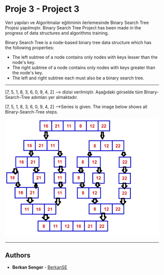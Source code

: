 # Proje 3 - Project 3
Veri yapıları ve Algoritmalar eğitiminin ilerlemesinde Binary Search Tree Projesi yapılmıştır.
Binary Search Tree Project has been made in the progress of data structures and algorithms training.

Binary Search Tree is a node-based binary tree data structure which has the following properties:
* The left subtree of a node contains only nodes with keys lesser than the node's key.
* The right subtree of a node contains only nodes with keys greater than the node's key.
* The left and right subtree each must also be a binary search  tree.
---

[7, 5, 1, 8, 3, 6, 0, 9, 4, 2] -->  dizisi verilmiştir. Aşağıdaki görselde tüm Binary- Search-Tree adımları yer almaktadır.

[7, 5, 1, 8, 3, 6, 0, 9, 4, 2] -->Series is given. The image below shows all Binary-Search-Tree steps.

![Binary Search Tree](https://github.com/BerkanSE/patika-projects/blob/main/figures/MergeSort.jpg)

---

## Authors

* **Berkan Senger** - [BerkanSE](https://github.com/BerkanSE)

